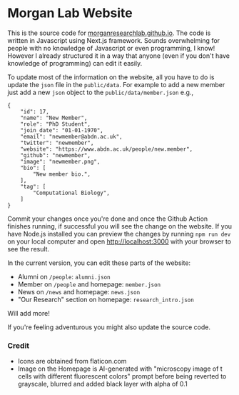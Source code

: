 # Morgan Lab Website

This is the source code for [morganresearchlab.github.io](https://morganresearchlab.github.io/). The code is written in Javascript using Next.js framework. Sounds overwhelming for people with no knowledge of Javascript or even programming, I know! However I already structured it in a way that anyone (even if you don't have knowledge of programming) can edit it easily.

To update most of the information on the website, all you have to do is update the `json` file in the `public/data`. For example to add a new member just add a new `json` object to the `public/data/member.json` e.g.,
```
{
    "id": 17,
    "name": "New Member",
    "role": "PhD Student",
    "join_date": "01-01-1970",
    "email": "newmember@abdn.ac.uk",
    "twitter": "newmember",
    "website": "https://www.abdn.ac.uk/people/new.member",
    "github": "newmember",
    "image": "newmember.png",
    "bio": [
        "New member bio.",
    ],
    "tag": [
        "Computational Biology",
    ]
}
```
Commit your changes once you're done and once the Github Action finishes running, if successful you will see the change on the website. If you have Node.js installed you can preview the changes by running `npm run dev` on your local computer and open [http://localhost:3000](http://localhost:3000) with your browser to see the result.

In the current version, you can edit these parts of the website:
- Alumni on `/people`: `alumni.json`
- Member on `/people` and homepage: `member.json`
- News on `/news` and homepage: `news.json`
- "Our Research" section on homepage: `research_intro.json`

Will add more!

If you're feeling adventurous you might also update the source code.

### Credit
- Icons are obtained from flaticon.com
- Image on the Homepage is AI-generated with "microscopy image of t cells with different fluorescent colors" prompt before being reverted to grayscale, blurred and added black layer with alpha of 0.1
